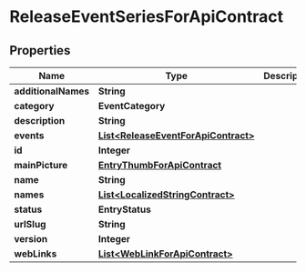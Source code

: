 

# ReleaseEventSeriesForApiContract

## Properties

Name | Type | Description | Notes
------------ | ------------- | ------------- | -------------
**additionalNames** | **String** |  |  [optional]
**category** | **EventCategory** |  |  [optional]
**description** | **String** |  |  [optional]
**events** | [**List&lt;ReleaseEventForApiContract&gt;**](ReleaseEventForApiContract.md) |  |  [optional]
**id** | **Integer** |  |  [optional]
**mainPicture** | [**EntryThumbForApiContract**](EntryThumbForApiContract.md) |  |  [optional]
**name** | **String** |  |  [optional]
**names** | [**List&lt;LocalizedStringContract&gt;**](LocalizedStringContract.md) |  |  [optional]
**status** | **EntryStatus** |  |  [optional]
**urlSlug** | **String** |  |  [optional]
**version** | **Integer** |  |  [optional]
**webLinks** | [**List&lt;WebLinkForApiContract&gt;**](WebLinkForApiContract.md) |  |  [optional]



